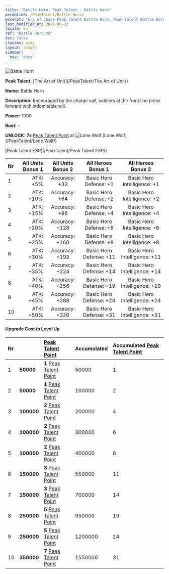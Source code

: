 ```yaml
---
title: "Battle Horn. Peak Talent - Battle Horn"
permalink: /PeakTalent/Battle Horn/
excerpt: "Era of Chaos Peak Talent Battle Horn. Peak Talent Battle Horn. Battle Horn"
last_modified_at: 2021-06-22
locale: en
ref: "Battle Horn.md"
toc: false
classes: wide
layout: single
sidebar:
  nav: "docs"
---
```


  ![Battle Horn](/images/pt/talent_2004.png)

  **Peak Talent:** [The Art of Unit](/PeakTalent/The Art of Unit/)

  **Name:** Battle Horn

  **Description:** Encouraged by the charge call, soldiers at the front line press forward with indomitable will.

  **Power:** 1000

  **Root:** -

  **UNLOCK: 7x** [Peak Talent Point](/Items/con_934/) at ![Lone Wolf](/images/pt/talent_2001.png) [Lone Wolf](/PeakTalent/Lone Wolf/)

  [Peak Talent EXP](/PeakTalent/Peak Talent EXP/)

  | Nr | All Units Bonus 1 | All Units Bonus 2 | All Heroes Bonus 1 | All Heroes Bonus 2 |
  |:---|--------------:|:-------------:|:-------------:|:-------------:|
  | 1 | ATK: +5% | Accuracy: +32 | Basic Hero Defense: +1 | Basic Hero Intelligence: +1 |
  | 2 | ATK: +10% | Accuracy: +64 | Basic Hero Defense: +2 | Basic Hero Intelligence: +2 |
  | 3 | ATK: +15% | Accuracy: +96 | Basic Hero Defense: +4 | Basic Hero Intelligence: +4 |
  | 4 | ATK: +20% | Accuracy: +128 | Basic Hero Defense: +6 | Basic Hero Intelligence: +6 |
  | 5 | ATK: +25% | Accuracy: +160 | Basic Hero Defense: +8 | Basic Hero Intelligence: +8 |
  | 6 | ATK: +30% | Accuracy: +192 | Basic Hero Defense: +11 | Basic Hero Intelligence: +11 |
  | 7 | ATK: +35% | Accuracy: +224 | Basic Hero Defense: +14 | Basic Hero Intelligence: +14 |
  | 8 | ATK: +40% | Accuracy: +256 | Basic Hero Defense: +19 | Basic Hero Intelligence: +19 |
  | 9 | ATK: +45% | Accuracy: +288 | Basic Hero Defense: +24 | Basic Hero Intelligence: +24 |
  | 10 | ATK: +50% | Accuracy: +320 | Basic Hero Defense: +31 | Basic Hero Intelligence: +31 |


#### Upgrade Cost to Level Up

  | Nr | <i class="fas fa-coins"/> | [Peak Talent Point](/Items/con_934/) | Accumulated <i class="fas fa-coins"/> | Accumulated [Peak Talent Point](/Items/con_934/) |
  |:---|:--------------|:-------------|:-------------|:-------------|
  | 1 | **50000** | **1** [Peak Talent Point](/Items/con_934/) | 50000 | 1 |
  | 2 | **50000** | **1** [Peak Talent Point](/Items/con_934/) | 100000 | 2 |
  | 3 | **100000** | **2** [Peak Talent Point](/Items/con_934/) | 200000 | 4 |
  | 4 | **100000** | **2** [Peak Talent Point](/Items/con_934/) | 300000 | 6 |
  | 5 | **100000** | **2** [Peak Talent Point](/Items/con_934/) | 400000 | 8 |
  | 6 | **150000** | **3** [Peak Talent Point](/Items/con_934/) | 550000 | 11 |
  | 7 | **150000** | **3** [Peak Talent Point](/Items/con_934/) | 700000 | 14 |
  | 8 | **250000** | **5** [Peak Talent Point](/Items/con_934/) | 950000 | 19 |
  | 9 | **250000** | **5** [Peak Talent Point](/Items/con_934/) | 1200000 | 24 |
  | 10 | **350000** | **7** [Peak Talent Point](/Items/con_934/) | 1550000 | 31 |
